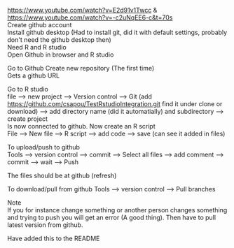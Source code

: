 https://www.youtube.com/watch?v=E2d91v1Twcc & https://www.youtube.com/watch?v=-c2uNqEE6-c&t=70s   
Create github account  
Install github desktop (Had to install git, did it with default settings, probably don't need the github desktop then)  
Need R and R studio  
Open Github in browser and R studio  

Go to Github
Create new repository (The first time)  
Gets a github URL  

Go to R studio  
file --> new project --> Version control --> Git (add https://github.com/csapou/TestRstudioIntegration.git find it under clone or download) -->
add directory name (did it automatially) and subdirectory --> create project  
Is now connected to github. Now create an R script  
File --> New file --> R script --> add code --> save (can see it added in files)

To upload/push to github  
Tools --> version control --> commit --> Select all files --> add comment --> commit --> wait --> Push

The files should be at github (refresh)

To download/pull from github 
Tools --> version control --> Pull branches

Note  
If you for instance change something or another person changes something and trying to push you will get an error (A good thing). Then have to pull latest version from github.

Have added this to the README
